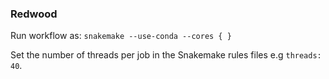 ### Redwood 

Run workflow as:
`snakemake --use-conda --cores { }`

Set the number of threads per job in the Snakemake rules files e.g `threads: 40`. 
